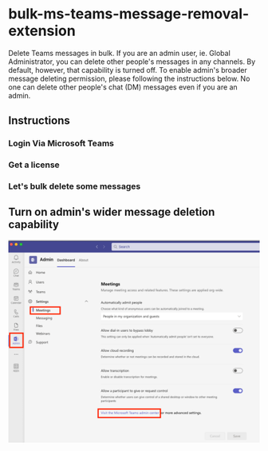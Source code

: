 # bulk-ms-teams-message-removal-extension
Delete Teams messages in bulk. If you are an admin user, ie. Global Administrator, you can delete other people's messages in any channels. By default, however, that capability is turned off. To enable admin's broader message deleting permission, please following the instructions below. No one can delete other people's chat (DM) messages even if you are an admin.

## Instructions

### Login Via Microsoft Teams

### Get a license

### Let's bulk delete some messages

## Turn on admin's wider message deletion capability
![Admin Settings](/images/admin-settings.png)
